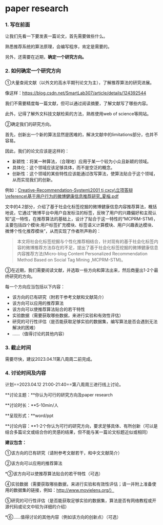 # paper research

### 1. 写在前面

让我们先看一下要发表一篇论文，首先需要做些什么。

熟悉推荐系统的算法原理，会编写程序，肯定是需要的。

另外，还需要在近期，**确定一个研究方向。**

### 2. 如何确定一个研究方向

①大量查阅文献（以外文的高水平期刊论文为主），了解推荐算法的研究进展。

像这样：https://blog.csdn.net/SmartLab307/article/details/124392544

我们不需要精度每一篇文献，但可以通过阅读摘要，了解文献写了哪些内容。

此外，记得了解外文科技文献检索的方法，熟练使用web of science等网站。

②确定我们的研究方向。

首先，创新出一个新的算法显然是困难的，解决文献中的limitations部分，也并不容易。

因此，我们的论文应该是这样的：

- 新颖性：将某一种算法，（合理地）应用于某一个较为小众且新颖的领域。
- 具体化：这个领域应该足够具体，而不是空泛的概念。
- 创新性：这个领域的某些特性应该能通过改写算法，使算法贴合于这个领域，从而实现我们的创新。

例如：[Creative-Recommendation-System\2001 tj cxcy\立项答辩\reference\基于用户行为的微博健康信息推荐研究_夏榕.pdf](https://github.com/ChestnutSilver/Creative-Recommendation-System/blob/main/2001%20tj%20cxcy/%E7%AB%8B%E9%A1%B9%E7%AD%94%E8%BE%A9/reference/%E5%9F%BA%E4%BA%8E%E7%94%A8%E6%88%B7%E8%A1%8C%E4%B8%BA%E7%9A%84%E5%BE%AE%E5%8D%9A%E5%81%A5%E5%BA%B7%E4%BF%A1%E6%81%AF%E6%8E%A8%E8%8D%90%E7%A0%94%E7%A9%B6_%E5%A4%8F%E6%A6%95.pdf)

文中的4.2部分，介绍了基于社会化标签挖掘的微博健康信息内容推荐算法，概括地说，它通过“微博平台中用户自发标注的标签，反映了用户的兴趣偏好和主观认知”这一特性，在推荐算法的基础上，设计了贴合于这一特性的“MCPRM-STM)，主要包括四个模块:用户标签扩充模块、标签语义计算模块、用户兴趣表达模块、微博个性化推荐模块”，从而实现了作者所声称的：

> 本文将社会化标签挖掘与个性化推荐相结合，针对现有的基于社会化标签内容的微博推荐方法存在的不足，提出了基于社会化标签挖掘的微博健康信息内容推荐方法(Micro-blog Content Personalized Recommendation Method Based on Social Tag Mining ,MCPRM-STM)。

③在近期，我们需要阅读文献，并选取一些方向和算法出来，然后商量出1-2个最终研究的方向。

每一个方向应当包括以下内容：

- 该方向的已有研究（附若干参考文献和文献简介）
- 该方向可以应用的推荐算法
- 该方向可以使推荐算法贴合的若干特性
- 实验数据（需要获取哪些数据，来进行实验和有效性评估）
- 研究的可行性评估（是否能获取足够实验的数据集，编写算法是否会遇到无法解决的困难）
- ……（值得讨论的其他内容）

### 3. 截止时间

需要尽快，建议2023.04.11第八周周二前完成。

### 4. 讨论时间及内容

计划==2023.04.12 21:00-21:40==第八周周三进行线上讨论。

**讨论主题：**你认为可行的研究方向及paper research

**讨论时长：**5-10min/人

**呈现形式：**word/ppt

**讨论内容：**1-2个你认为可行的研究方向，要求足够具体、有所创新（可以是结合多篇论文或结合你的灵感的结果，但不能与某一篇论文标题近似或相同）

**建议包含：**

①该方向的已有研究（请附参考文献若干，和中文文献简介）

②该方向可以应用的推荐算法

*③该方向可以使推荐算法贴合的若干特性（可选）

④实验数据（需要获取哪些数据，来进行实验和有效性评估；请一并附上准备使用的数据集的链接，例如：http://www.movielens.org/）

⑤研究的可行性评估（是否能获取足够实验的数据集，算法是否有网络教程或开源代码或论文中较为详细的介绍）

*⑥……值得讨论的其他内容（例如该方向的创新点）（可选）